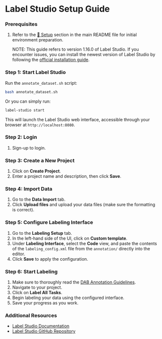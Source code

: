 # Label Studio Setup Guide

### Prerequisites

1. Refer to the [🔧 Setup](../README.md#-setup) section in the main README file for initial environment preparation.

    NOTE: This guide refers to version 1.16.0 of Label Studio. If you encounter issues, you can install the newest version of Label Studio by following the [official installation guide](https://labelstud.io/guide/install.html).

### Step 1: Start Label Studio

Run the `annotate_dataset.sh` script:

```bash
bash annotate_dataset.sh
```

Or you can simply run:

```bash
label-studio start
```

This will launch the Label Studio web interface, accessible through your browser at `http://localhost:8080`.

### Step 2: Login
1. Sign-up to login.

### Step 3: Create a New Project
1. Click on **Create Project**.
2. Enter a project name and description, then click **Save**.

### Step 4: Import Data
1. Go to the **Data Import** tab.
2. Click **Upload files** and upload your data files (make sure the formatting is correct).

### Step 5: Configure Labeling Interface
1. Go to the **Labeling Setup** tab.
2. In the left-hand side of the UI, click on **Custom template**.
3. Under **Labeling Interface**, select the **Code** view, and paste the contents of the `labeling_config.xml` file from the `annotation/` directly into the editor.
4. Click **Save** to apply the configuration.

### Step 6: Start Labeling
1. Make sure to thoroughly read the [DAB Annotation Guidelines](annotation/DAB_Annotation_Guidelines.pdf).
1. Navigate to your project.
2. Click on **Label All Tasks**.
2. Begin labeling your data using the configured interface.
3. Save your progress as you work.

### Additional Resources
- [Label Studio Documentation](https://labelstud.io/documentation.html)
- [Label Studio GitHub Repository](https://github.com/heartexlabs/label-studio)